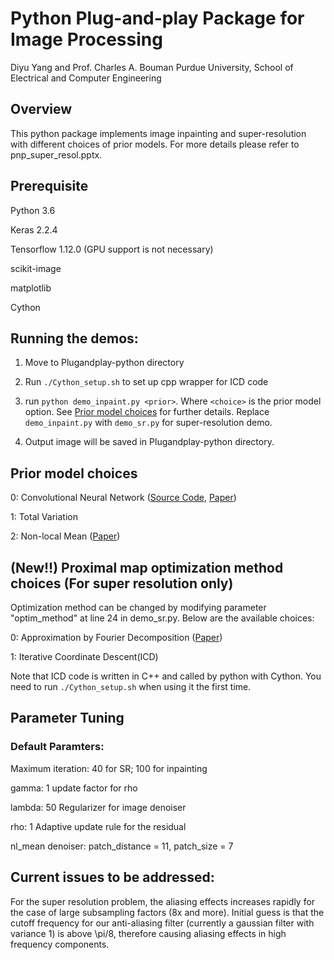 # Python Plug-and-play Package for Image Processing

Diyu Yang and Prof. Charles A. Bouman
Purdue University, School of Electrical and Computer Engineering
## Overview
This python package implements image inpainting and super-resolution with different choices of prior models. For more details please refer to pnp_super_resol.pptx. 

## Prerequisite
Python 3.6

Keras 2.2.4

Tensorflow 1.12.0 (GPU support is not necessary)

scikit-image

matplotlib

Cython

## Running the demos:
1. Move to Plugandplay-python directory

2. Run `./Cython_setup.sh` to set up cpp wrapper for ICD code

3. run `python demo_inpaint.py <prior>`. Where `<choice>` is the prior model option. See [Prior model choices](#Prior-model-choices) for further details.
Replace `demo_inpaint.py` with `demo_sr.py` for super-resolution demo.

4. Output image will be saved in Plugandplay-python directory.

## Prior model choices 
0: Convolutional Neural Network ([Source Code](https://github.com/cszn/DnCNN), [Paper](https://arxiv.org/pdf/1608.03981.pdf))

1: Total Variation

2: Non-local Mean ([Paper](https://ieeexplore.ieee.org/document/1467423))

## (New!!) Proximal map optimization method choices (For super resolution only)
Optimization method can be changed by modifying parameter "optim_method" at line 24 in demo_sr.py. Below are the available choices:

0: Approximation by Fourier Decomposition ([Paper](https://ieeexplore.ieee.org/document/1467423))

1: Iterative Coordinate Descent(ICD)

Note that ICD code is written in C++ and called by python with Cython. You need to run `./Cython_setup.sh` when using it the first time.

## Parameter Tuning

### Default Paramters:

Maximum iteration: 40 for SR; 100 for inpainting

gamma: 1    update factor for rho

lambda: 50   Regularizer for image denoiser

rho: 1    Adaptive update rule for the residual

nl_mean denoiser: patch_distance = 11, patch_size = 7

## Current issues to be addressed:
For the super resolution problem, the aliasing effects increases rapidly for the case of large subsampling factors (8x and more). Initial guess is that the cutoff frequency for our anti-aliasing filter (currently a gaussian filter with variance 1) is above \pi/8, therefore causing aliasing effects in high frequency components. 

